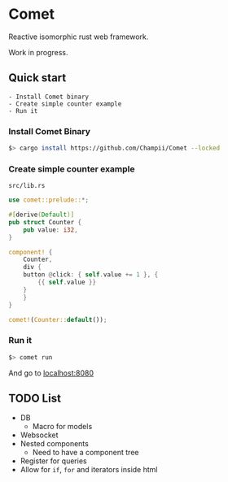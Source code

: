 # Comet

Reactive isomorphic rust web framework.

Work in progress.

## Quick start

    - Install Comet binary
    - Create simple counter example
    - Run it

### Install Comet Binary

```bash
$> cargo install https://github.com/Champii/Comet --locked
```

### Create simple counter example

`src/lib.rs`

```rust
use comet::prelude::*;

#[derive(Default)]
pub struct Counter {
    pub value: i32,
}

component! {
    Counter,
    div {
	button @click: { self.value += 1 }, {
	    {{ self.value }}
	}
    }
}

comet!(Counter::default());
```

### Run it

```bash
$> comet run
```

And go to [localhost:8080](http://localhost:8080)

## TODO List
- DB
    - Macro for models
- Websocket
- Nested components
    - Need to have a component tree
- Register for queries
- Allow for `if`, `for` and iterators inside html
